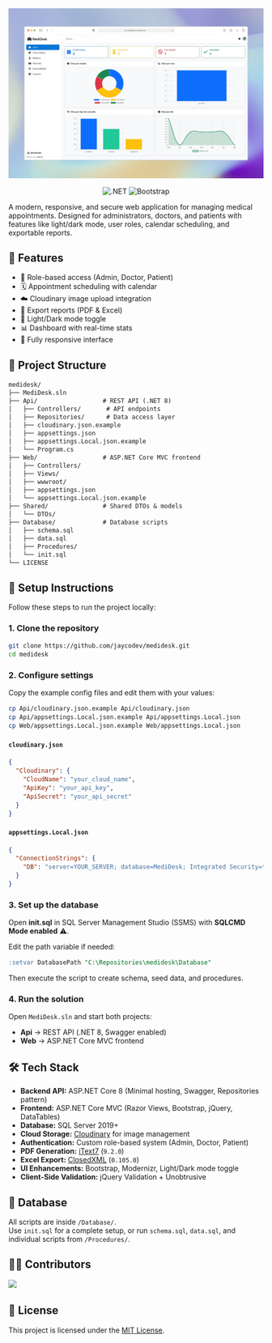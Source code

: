 <div align="center">
  <a href="https://medidesk.onrender.com">
    <img src="./Assets/readme.jpg" alt="Preview">
  </a>
  <p></p>
</div>

<div align="center">

![.NET](https://img.shields.io/badge/.NET-512BD4?logo=.net&logoColor=white&style=flat)
![Bootstrap](https://img.shields.io/badge/Bootstrap-6f42c1?logo=bootstrap&logoColor=white&style=flat)

</div>

A modern, responsive, and secure web application for managing medical appointments. Designed for administrators, doctors, and patients with features like light/dark mode, user roles, calendar scheduling, and exportable reports.

## 🚀 Features

- 🔐 Role-based access (Admin, Doctor, Patient)
- 🗓️ Appointment scheduling with calendar
- ☁️ Cloudinary image upload integration
- 📁 Export reports (PDF & Excel)
- 🌙 Light/Dark mode toggle
- 📊 Dashboard with real-time stats
- 📱 Fully responsive interface

## 📂 Project Structure

```
medidesk/
├── MediDesk.sln
├── Api/                  # REST API (.NET 8)
│   ├── Controllers/       # API endpoints
│   ├── Repositories/      # Data access layer
│   ├── cloudinary.json.example
│   ├── appsettings.json
│   ├── appsettings.Local.json.example
│   └── Program.cs
├── Web/                  # ASP.NET Core MVC frontend
│   ├── Controllers/
│   ├── Views/
│   ├── wwwroot/
│   ├── appsettings.json
│   └── appsettings.Local.json.example
├── Shared/               # Shared DTOs & models
│   └── DTOs/
├── Database/             # Database scripts
│   ├── schema.sql
│   ├── data.sql
│   ├── Procedures/
│   └── init.sql
└── LICENSE
```

## 🔧 Setup Instructions

Follow these steps to run the project locally:

### 1. Clone the repository
```bash
git clone https://github.com/jaycodev/medidesk.git
cd medidesk
```

### 2. Configure settings
Copy the example config files and edit them with your values:

```bash
cp Api/cloudinary.json.example Api/cloudinary.json
cp Api/appsettings.Local.json.example Api/appsettings.Local.json
cp Web/appsettings.Local.json.example Web/appsettings.Local.json
```

#### `cloudinary.json`
```json
{
  "Cloudinary": {
    "CloudName": "your_cloud_name",
    "ApiKey": "your_api_key",
    "ApiSecret": "your_api_secret"
  }
}
```

#### `appsettings.Local.json`
```json
{
  "ConnectionStrings": {
    "DB": "server=YOUR_SERVER; database=MediDesk; Integrated Security=true; TrustServerCertificate=true"
  }
}
```

### 3. Set up the database
Open **init.sql** in SQL Server Management Studio (SSMS) with **SQLCMD Mode enabled** ⚠️.  

Edit the path variable if needed:
```sql
:setvar DatabasePath "C:\Repositories\medidesk\Database"
```

Then execute the script to create schema, seed data, and procedures.

### 4. Run the solution
Open `MediDesk.sln` and start both projects:

- **Api** → REST API (.NET 8, Swagger enabled)  
- **Web** → ASP.NET Core MVC frontend  

## 🛠️ Tech Stack

- **Backend API:** ASP.NET Core 8 (Minimal hosting, Swagger, Repositories pattern)  
- **Frontend:** ASP.NET Core MVC (Razor Views, Bootstrap, jQuery, DataTables)  
- **Database:** SQL Server 2019+  
- **Cloud Storage:** [Cloudinary](https://cloudinary.com/) for image management  
- **Authentication:** Custom role-based system (Admin, Doctor, Patient)  
- **PDF Generation:** [iText7](https://itextpdf.com/) (`9.2.0`)  
- **Excel Export:** [ClosedXML](https://github.com/ClosedXML/ClosedXML) (`0.105.0`)  
- **UI Enhancements:** Bootstrap, Modernizr, Light/Dark mode toggle  
- **Client-Side Validation:** jQuery Validation + Unobtrusive  

## 💾 Database

All scripts are inside `/Database/`.  
Use `init.sql` for a complete setup, or run `schema.sql`, `data.sql`, and individual scripts from `/Procedures/`.

## 🧑‍💻 Contributors

<a href="https://github.com/jaycodev/medidesk/graphs/contributors">
  <img src="https://contrib.rocks/image?repo=jaycodev/medidesk" />
</a>

## 📄 License

This project is licensed under the [MIT License](./LICENSE).
